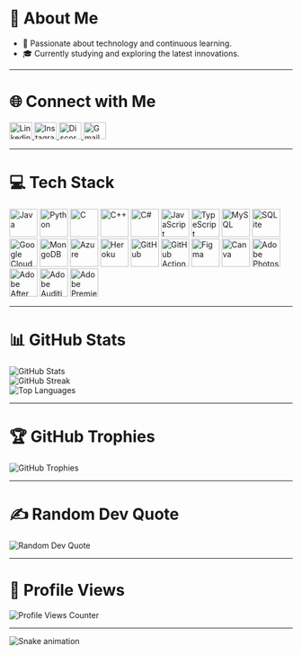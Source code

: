 <h1>💫 About Me</h1>

- 🚀 Passionate about technology and continuous learning.
- 🎓 Currently studying and exploring the latest innovations.

---

<h1>🌐 Connect with Me</h1>
<p>
  <a href="https://www.linkedin.com/in/anuragbhowmick/" target="_blank">
    <img src="https://raw.githubusercontent.com/maurodesouza/profile-readme-generator/master/src/assets/icons/social/linkedin/default.svg" width="40" height="30" alt="Linkedin logo" />
  </a>
  <a href="https://www.instagram.com/the_wilful_youth/" target="_blank">
    <img src="https://raw.githubusercontent.com/maurodesouza/profile-readme-generator/master/src/assets/icons/social/instagram/default.svg" width="40" height="30" alt="Instagram logo" />
  </a>
  <a href="https://discord.gg/ajqnqjPf" target="_blank">
    <img src="https://raw.githubusercontent.com/maurodesouza/profile-readme-generator/master/src/assets/icons/social/discord/default.svg" width="40" height="30" alt="Discord logo" />
  </a>
  <a href="mailto:anuragbhowmick1711@gmail.com">
    <img src="https://raw.githubusercontent.com/maurodesouza/profile-readme-generator/master/src/assets/icons/social/gmail/default.svg" width="40" height="30" alt="Gmail logo" />
  </a>
</p>

---

<h1>💻 Tech Stack</h1>

<p>
  <img src="https://cdn.jsdelivr.net/gh/devicons/devicon/icons/java/java-original.svg" height="50" alt="Java" />
  <img src="https://cdn.jsdelivr.net/gh/devicons/devicon/icons/python/python-original.svg" height="50" alt="Python" />
  <img src="https://cdn.jsdelivr.net/gh/devicons/devicon/icons/c/c-original.svg" height="50" alt="C" />
  <img src="https://cdn.jsdelivr.net/gh/devicons/devicon/icons/cplusplus/cplusplus-original.svg" height="50" alt="C++" />
  <img src="https://cdn.jsdelivr.net/gh/devicons/devicon/icons/csharp/csharp-original.svg" height="50" alt="C#" />
  <img src="https://cdn.jsdelivr.net/gh/devicons/devicon/icons/javascript/javascript-original.svg" height="50" alt="JavaScript" />
  <img src="https://cdn.jsdelivr.net/gh/devicons/devicon/icons/typescript/typescript-original.svg" height="50" alt="TypeScript" />
  <img src="https://skillicons.dev/icons?i=mysql" height="50" alt="MySQL" />
  <img src="https://skillicons.dev/icons?i=sqlite" height="50" alt="SQLite" />
  <img src="https://cdn.jsdelivr.net/gh/devicons/devicon/icons/googlecloud/googlecloud-original.svg" height="50" alt="Google Cloud" />
  <img src="https://skillicons.dev/icons?i=mongodb" height="50" alt="MongoDB" />
  <img src="https://cdn.jsdelivr.net/gh/devicons/devicon/icons/azure/azure-original.svg" height="50" alt="Azure" />
  <img src="https://skillicons.dev/icons?i=heroku" height="50" alt="Heroku" />
  <img src="https://skillicons.dev/icons?i=github" height="50" alt="GitHub" />
  <img src="https://skillicons.dev/icons?i=githubactions" height="50" alt="GitHub Actions" />
  <img src="https://skillicons.dev/icons?i=figma" height="50" alt="Figma" />
  <img src="https://cdn.jsdelivr.net/gh/devicons/devicon/icons/canva/canva-original.svg" height="50" alt="Canva" />
  <img src="https://skillicons.dev/icons?i=ps" height="50" alt="Adobe Photoshop" />
  <img src="https://skillicons.dev/icons?i=ae" height="50" alt="Adobe After Effects" />
  <img src="https://skillicons.dev/icons?i=au" height="50"alt="Adobe Audition" />
  <img src="https://skillicons.dev/icons?i=pr" height="50"alt="Adobe Premiere Pro" />
</p>

---

<h1>📊 GitHub Stats</h1>

<p>
  <img src="https://github-readme-stats.vercel.app/api?username=the-wilful-youth&theme=cobalt&hide_border=false&include_all_commits=true&count_private=true" alt="GitHub Stats" />
  <br>
  <img src="https://github-readme-streak-stats.herokuapp.com/?user=the-wilful-youth&theme=cobalt&hide_border=false" alt="GitHub Streak" />
  <br>
  <img src="https://github-readme-stats.vercel.app/api/top-langs/?username=the-wilful-youth&theme=cobalt&hide_border=false&include_all_commits=true&count_private=true&layout=compact" alt="Top Languages" />
</p>

---

<h1>🏆 GitHub Trophies</h1>

<p>
  <img src="https://github-profile-trophy.vercel.app/?username=the-wilful-youth&theme=radical&no-frame=false&no-bg=true&margin-w=4" alt="GitHub Trophies" />
</p>

---

<h1>✍️ Random Dev Quote</h1>

<p>
  <img src="https://quotes-github-readme.vercel.app/api?type=horizontal&theme=radical" alt="Random Dev Quote" />
</p>

---

<h1>👀 Profile Views</h1>

<p>
  <img src="https://komarev.com/ghpvc/?username=the-wilful-youth&label=Profile%20Views&color=blue&style=flat" alt="Profile Views Counter" />
</p>

---

<p>
  <img src="https://raw.githubusercontent.com/the-wilful-youth/the-wilful-youth/output/snake.svg" alt="Snake animation" />
</p>
